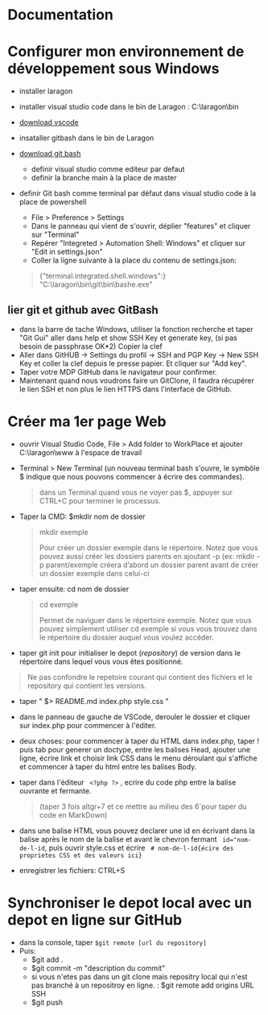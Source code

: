 # Documentation

# Configurer mon environnement de développement sous Windows

- installer laragon
- installer visual studio code dans le bin de Laragon :
C:\laragon\bin

- [download vscode](https://code.visualstudio.com/download)
- insataller gitbash dans le bin de Laragon
 - [download git bash](https://git-scm.com/downloads)
    - definir visual studio comme editeur par defaut
    - definir la branche main à la place de master
- definir Git bash comme terminal par défaut dans visual studio code à la place de powershell
    - File > Preference > Settings 
    - Dans le panneau qui vient de s'ouvrir, déplier "features" et cliquer sur "Terminal" 
    - Repérer "Integreted > Automation Shell: Windows" et cliquer sur "Edit in settings.json"
    - Coller la ligne suivante à la place du contenu de settings.json:
    >{"terminal.integrated.shell.windows":}
    "C:\\laragon\\bin\\git\\bin\\bashe.exe"

## lier git et github avec GitBash
- dans la barre de tache Windows, utiliser la fonction recherche et taper "Git Gui" aller dans help et show SSH Key et generate key, (si pas besoin de passphrase OK*2) Copier la clef
- Aller dans GitHUB -> Settings du profil -> SSH and PGP Key -> New SSH Key et coller la clef depuis le presse papier. Et cliquer sur "Add key".
- Taper votre MDP GitHub dans le navigateur pour confirmer. 
- Maintenant quand nous voudrons faire un GitClone, il faudra récupérer le lien SSH et non plus le lien HTTPS dans l'interface de GitHub.

# Créer ma 1er page Web

- ouvrir Visual Studio Code, File > Add folder to WorkPlace et ajouter C:\laragon\www à l'espace de travail
- Terminal > New Terminal (un nouveau terminal bash s'ouvre, le symbôle $ indique que nous pouvons commencer à écrire des commandes).
    > dans un Terminal quand vous ne voyer pas $, appuyer sur CTRL+C pour terminer le processus. 
- Taper la CMD: $mkdir nom de dossier   
    > mkdir exemple
    > 
    >Pour créer un dossier exemple dans le répertoire. Notez que vous pouvez aussi créer les dossiers parents en ajoutant -p (ex: mkdir -p parent/exemple créera d’abord un dossier parent avant de créer un dossier exemple dans celui-ci

- taper ensuite: cd nom de dossier
    > cd exemple
    >
    >Permet de naviguer dans le répertoire exemple. Notez que vous pouvez simplement utiliser cd exemple si vous vous trouvez dans le répertoire du dossier auquel vous voulez accéder.

- taper git init pour initialiser le depot (*repository*) de version dans le répertoire dans lequel vous vous êtes positionné.

> Ne pas confondre le repetoire courant qui contient des fichiers et le repository qui contient les versions. 

- taper " $> README.md index.php style.css " 
- dans le panneau de gauche de VSCode, derouler le dossier et cliquer sur index.php pour commencer à l'éditer.
- deux choses: pour commencer à taper du HTML dans index.php, taper ! puis tab pour generer un doctype, entre les balises Head, ajouter une ligne, écrire link et choisir link CSS dans le menu déroulant qui s'affiche et commencer à taper du html entre les balises Body.

- taper dans l'éditeur ``` <?php ?>``` , ecrire du code php entre la balise ouvrante et fermante.
    >(taper 3 fois altgr+7 et ce mettre au milieu des 6`pour taper du code en MarkDown)
- dans une balise HTML vous pouvez declarer une id en écrivant dans la balise après le nom de la balise et avant le chevron fermant ``` id="nom-de-l-id```, puis ouvrir style.css et écrire ``` # nom-de-l-id{écire des proprietes CSS et des valeurs ici}```
- enregistrer les fichiers: CTRL+S

# Synchroniser le depot local avec un depot en ligne sur GitHub

- dans la console, taper ```$git remote [url du repository]```
- Puis: 
    - $git add . 
    - $git commit -m "description du commit" 
    - si vous n'etes pas dans un git clone mais repositry local qui n'est pas branché à un repositroy en ligne. : $git remote add origins URL SSH
    - $git push

